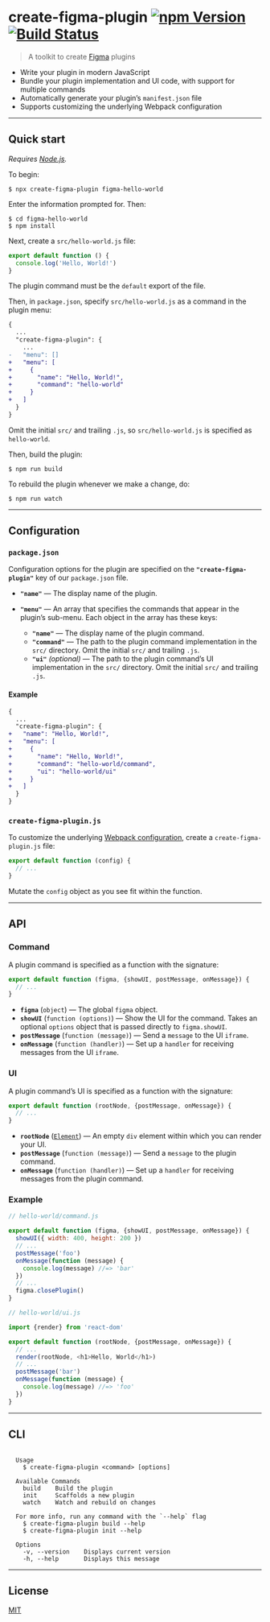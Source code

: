 # create-figma-plugin [![npm Version](https://img.shields.io/npm/v/create-figma-plugin.svg)](https://www.npmjs.org/package/create-figma-plugin) [![Build Status](https://img.shields.io/travis/yuanqing/create-figma-plugin.svg)](https://travis-ci.org/yuanqing/create-figma-plugin)

> A toolkit to create [Figma](https://figma.com) plugins

- Write your plugin in modern JavaScript
- Bundle your plugin implementation and UI code, with support for multiple commands
- Automatically generate your plugin’s `manifest.json` file
- Supports customizing the underlying Webpack configuration

---

## Quick start

*Requires [Node.js](https://nodejs.org/).*

To begin:

```
$ npx create-figma-plugin figma-hello-world
```

Enter the information prompted for. Then:

```
$ cd figma-hello-world
$ npm install
```

Next, create a `src/hello-world.js` file:

```js
export default function () {
  console.log('Hello, World!')
}
```

The plugin command must be the `default` export of the file.

Then, in `package.json`, specify `src/hello-world.js` as a command in the plugin menu:

```diff
{
  ...
  "create-figma-plugin": {
    ...
-   "menu": []
+   "menu": [
+     {
+       "name": "Hello, World!",
+       "command": "hello-world"
+     }
+   ]
  }
}
```

Omit the initial `src/` and trailing `.js`, so `src/hello-world.js` is specified as `hello-world`.

Then, build the plugin:

```
$ npm run build
```

To rebuild the plugin whenever we make a change, do:

```
$ npm run watch
```

---

## Configuration

### `package.json`

Configuration options for the plugin are specified on the **`"create-figma-plugin"`** key of our `package.json` file.

- **`"name"`** — The display name of the plugin.
- **`"menu"`** — An array that specifies the commands that appear in the plugin’s sub-menu. Each object in the array has these keys:

    - **`"name"`** — The display name of the plugin command.
    - **`"command"`** — The path to the plugin command implementation in the `src/` directory. Omit the initial `src/` and trailing `.js`.
    - **`"ui"`** *(optional)* — The path to the plugin command’s UI implementation in the `src/` directory. Omit the initial `src/` and trailing `.js`.

#### Example

```diff
{
  ...
  "create-figma-plugin": {
+   "name": "Hello, World!",
+   "menu": [
+     {
+       "name": "Hello, World!",
+       "command": "hello-world/command",
+       "ui": "hello-world/ui"
+     }
+   ]
  }
}
```

### `create-figma-plugin.js`

To customize the underlying [Webpack configuration](https://webpack.js.org/configuration/), create a `create-figma-plugin.js` file:

```js
export default function (config) {
  // ...
}
```

Mutate the `config` object as you see fit within the function.

---

## API

### Command

A plugin command is specified as a function with the signature:

```js
export default function (figma, {showUI, postMessage, onMessage}) {
  // ...
}
```

- **`figma`** (`object`) — The global `figma` object.
- **`showUI`** (`function (options)`) — Show the UI for the command. Takes an optional `options` object that is passed directly to `figma.showUI`.
- **`postMessage`** (`function (message)`) — Send a `message` to the UI `iframe`.
- **`onMessage`** (`function (handler)`) — Set up a `handler` for receiving messages from the UI `iframe`.

### UI

A plugin command’s UI is specified as a function with the signature:

```js
export default function (rootNode, {postMessage, onMessage}) {
  // ...
}
```

- **`rootNode`** ([`Element`](https://developer.mozilla.org/en-US/docs/Web/API/Element)) — An empty `div` element within which you can render your UI.
- **`postMessage`** (`function (message)`) — Send a `message` to the plugin command.
- **`onMessage`** (`function (handler)`) — Set up a `handler` for receiving messages from the plugin command.

### Example

```js
// hello-world/command.js

export default function (figma, {showUI, postMessage, onMessage}) {
  showUI({ width: 400, height: 200 })
  // ...
  postMessage('foo')
  onMessage(function (message) {
    console.log(message) //=> 'bar'
  })
  // ...
  figma.closePlugin()
}
```

```js
// hello-world/ui.js

import {render} from 'react-dom'

export default function (rootNode, {postMessage, onMessage}) {
  // ...
  render(rootNode, <h1>Hello, World</h1>)
  // ...
  postMessage('bar')
  onMessage(function (message) {
    console.log(message) //=> 'foo'
  })
}
```

---

## CLI

```

  Usage
    $ create-figma-plugin <command> [options]

  Available Commands
    build    Build the plugin
    init     Scaffolds a new plugin
    watch    Watch and rebuild on changes

  For more info, run any command with the `--help` flag
    $ create-figma-plugin build --help
    $ create-figma-plugin init --help

  Options
    -v, --version    Displays current version
    -h, --help       Displays this message

```

---


## License

[MIT](LICENSE.md)
